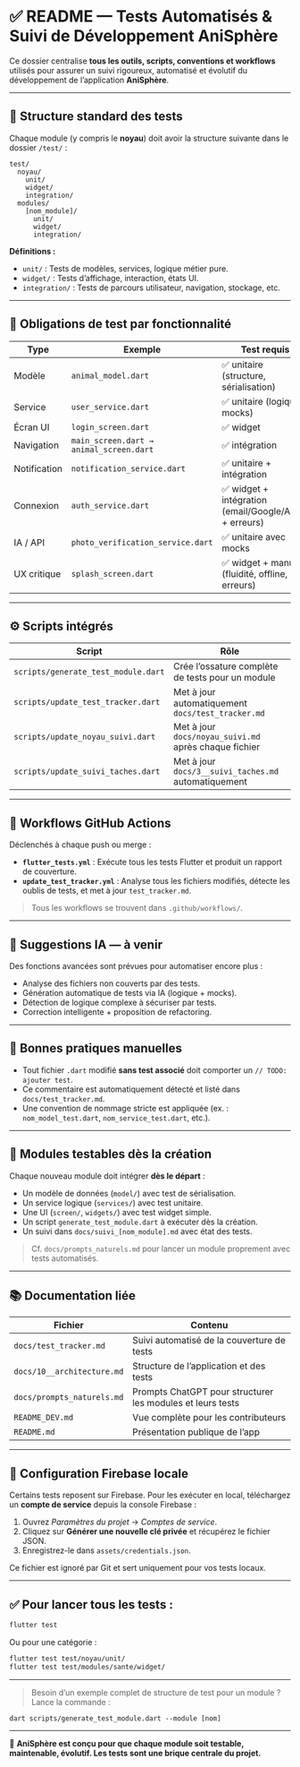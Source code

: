 # ✅ README — Tests Automatisés & Suivi de Développement AniSphère

Ce dossier centralise **tous les outils, scripts, conventions et workflows** utilisés pour assurer un suivi rigoureux, automatisé et évolutif du développement de l’application **AniSphère**.

---

## 📁 Structure standard des tests

Chaque module (y compris le **noyau**) doit avoir la structure suivante dans le dossier `/test/` :

```
test/
  noyau/
    unit/
    widget/
    integration/
  modules/
    [nom_module]/
      unit/
      widget/
      integration/
```

**Définitions :**
- `unit/` : Tests de modèles, services, logique métier pure.
- `widget/` : Tests d’affichage, interaction, états UI.
- `integration/` : Tests de parcours utilisateur, navigation, stockage, etc.

---

## 🧪 Obligations de test par fonctionnalité

| Type | Exemple | Test requis |
|------|---------|-------------|
| Modèle | `animal_model.dart` | ✅ unitaire (structure, sérialisation) |
| Service | `user_service.dart` | ✅ unitaire (logique, mocks) |
| Écran UI | `login_screen.dart` | ✅ widget |
| Navigation | `main_screen.dart → animal_screen.dart` | ✅ intégration |
| Notification | `notification_service.dart` | ✅ unitaire + intégration |
| Connexion | `auth_service.dart` | ✅ widget + intégration (email/Google/Apple + erreurs) |
| IA / API | `photo_verification_service.dart` | ✅ unitaire avec mocks |
| UX critique | `splash_screen.dart` | ✅ widget + manuel (fluidité, offline, erreurs) |

---

## ⚙️ Scripts intégrés

| Script | Rôle |
|--------|------|
| `scripts/generate_test_module.dart` | Crée l’ossature complète de tests pour un module |
| `scripts/update_test_tracker.dart` | Met à jour automatiquement `docs/test_tracker.md` |
| `scripts/update_noyau_suivi.dart` | Met à jour `docs/noyau_suivi.md` après chaque fichier |
| `scripts/update_suivi_taches.dart` | Met à jour `docs/3__suivi_taches.md` automatiquement |

---

## 🔁 Workflows GitHub Actions

Déclenchés à chaque push ou merge :

- **`flutter_tests.yml`** : Exécute tous les tests Flutter et produit un rapport de couverture.
- **`update_test_tracker.yml`** : Analyse tous les fichiers modifiés, détecte les oublis de tests, et met à jour `test_tracker.md`.

> Tous les workflows se trouvent dans `.github/workflows/`.

---

## 🧠 Suggestions IA — à venir

Des fonctions avancées sont prévues pour automatiser encore plus :

- Analyse des fichiers non couverts par des tests.
- Génération automatique de tests via IA (logique + mocks).
- Détection de logique complexe à sécuriser par tests.
- Correction intelligente + proposition de refactoring.

---

## 📝 Bonnes pratiques manuelles

- Tout fichier `.dart` modifié **sans test associé** doit comporter un `// TODO: ajouter test`.
- Ce commentaire est automatiquement détecté et listé dans `docs/test_tracker.md`.
- Une convention de nommage stricte est appliquée (ex. : `nom_model_test.dart`, `nom_service_test.dart`, etc.).

---

## 🧩 Modules testables dès la création

Chaque nouveau module doit intégrer **dès le départ** :

- Un modèle de données (`model/`) avec test de sérialisation.
- Un service logique (`services/`) avec test unitaire.
- Une UI (`screen/`, `widgets/`) avec test widget simple.
- Un script `generate_test_module.dart` à exécuter dès la création.
- Un suivi dans `docs/suivi_[nom_module].md` avec état des tests.

> Cf. `docs/prompts_naturels.md` pour lancer un module proprement avec tests automatisés.

---

## 📚 Documentation liée

| Fichier | Contenu |
|--------|---------|
| `docs/test_tracker.md` | Suivi automatisé de la couverture de tests |
| `docs/10__architecture.md` | Structure de l’application et des tests |
| `docs/prompts_naturels.md` | Prompts ChatGPT pour structurer les modules et leurs tests |
| `README_DEV.md` | Vue complète pour les contributeurs |
| `README.md` | Présentation publique de l’app |

---

## 🔐 Configuration Firebase locale

Certains tests reposent sur Firebase. Pour les exécuter en local, téléchargez un
**compte de service** depuis la console Firebase :

1. Ouvrez *Paramètres du projet* → *Comptes de service*.
2. Cliquez sur **Générer une nouvelle clé privée** et récupérez le fichier JSON.
3. Enregistrez-le dans `assets/credentials.json`.

Ce fichier est ignoré par Git et sert uniquement pour vos tests locaux.

---

## ✅ Pour lancer tous les tests :

```bash
flutter test
```

Ou pour une catégorie :

```bash
flutter test test/noyau/unit/
flutter test test/modules/sante/widget/
```

---

> Besoin d’un exemple complet de structure de test pour un module ? Lance la commande :
```
dart scripts/generate_test_module.dart --module [nom]
```

---

📌 **AniSphère est conçu pour que chaque module soit testable, maintenable, évolutif. Les tests sont une brique centrale du projet.**
